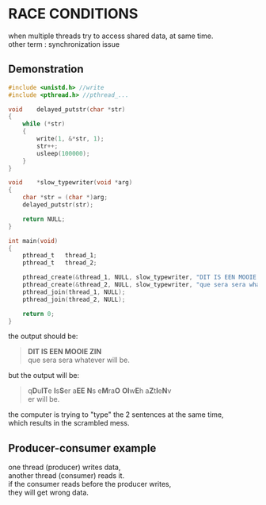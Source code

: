 # RACE CONDITIONS
when multiple threads try to access shared data, at same time.  
other term
: synchronization issue
## Demonstration
```c
#include <unistd.h> //write
#include <pthread.h> //pthread_...

void	delayed_putstr(char *str)
{
	while (*str)
	{
		write(1, &*str, 1);
		str++;
		usleep(100000);
	}
}

void	*slow_typewriter(void *arg)
{
	char *str = (char *)arg;
	delayed_putstr(str);

	return NULL;
}

int	main(void)
{
	pthread_t	thread_1;
	pthread_t	thread_2;

	pthread_create(&thread_1, NULL, slow_typewriter, "DIT IS EEN MOOIE ZIN\n");
	pthread_create(&thread_2, NULL, slow_typewriter, "que sera sera whatever will be.\n");
	pthread_join(thread_1, NULL);
	pthread_join(thread_2, NULL);

	return 0;
}
```
the output should be:  
>**DIT IS EEN MOOIE ZIN**  
>que sera sera whatever will be.  


but the output will be:  
>q**D**u**IT**e  **I**s**S**er a**EE** **N**s e**M**ra**O** **OI**w**E**h a**Z**t**I**e**N**v  
>er will be.  

the computer is trying to "type" the 2 sentences at the same time,  
which results in the scrambled mess.

## Producer-consumer example
one thread (producer) writes data,  
another thread (consumer) reads it.  
if the consumer reads before the producer writes,  
they will get wrong data.
